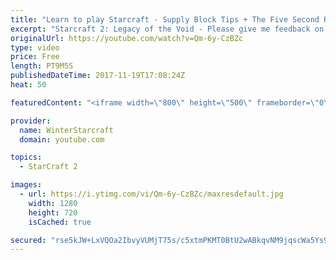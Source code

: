 ```yaml
---
title: "Learn to play Starcraft - Supply Block Tips + The Five Second Rule (Basic Guide & Tutorial)"
excerpt: "Starcraft 2: Legacy of the Void - Please give me feedback on this general video style/commentary, hopefully it helps you guys out!  Can very easily make more on different concepts if it is the right direction!  Sc2ReplayStats - http://www.sc2replaystats.com"
originalUrl: https://youtube.com/watch?v=Qm-6y-CzBZc
type: video
price: Free
length: PT9M5S
publishedDateTime: 2017-11-19T17:08:24Z
heat: 50

featuredContent: "<iframe width=\"800\" height=\"500\" frameborder=\"0\" src=\"https://www.youtube.com/embed/Qm-6y-CzBZc\" allow=\"accelerometer; autoplay; encrypted-media; gyroscope; picture-in-picture\" allowfullscreen></iframe>"

provider:
  name: WinterStarcraft
  domain: youtube.com

topics:
  - StarCraft 2

images:
  - url: https://i.ytimg.com/vi/Qm-6y-CzBZc/maxresdefault.jpg
    width: 1280
    height: 720
    isCached: true

secured: "rse5kJW+LxVQOa2IbvyVUMjT75s/c5xtmPKMT0BtU2wABkqvNM9jqscWa5Ys9w5YGDM52Hg7Z90y026CSdoVBZ4YaNBb8AQOWbboh7Ad1pZiVjyV+iO6Di40sg6vVf3zHAlHhAtfuV90YH3o6BKuNrIaTTEj2F4ZNeZyfe34UXqTNQBEIHqXdSutz2yQEZEetJfUuOaoTOKvwpUK4Y3MKPMESMQ7zSjfOPVESsOE/JONQ4vRPXpC7ZE8CR8bS/i+xmlQWkXRbc1LUUHnfZFUYulhFR3IffsGmf2Q3qqGECzsAMof5jxoDFRm3B7Js+AjmN86KDK25prPAtUPRH/Ei4mCgTbilk94jkXECSCGdwi0H5vSxXbaxYr9LLaHtYi5J3dG6KIzibJ+eTqXtEuwdUsMP8Jrjfy17BG+Y3rxyFA=;xkMHj0OrVVBe9uosYqAkVg=="
---
```


